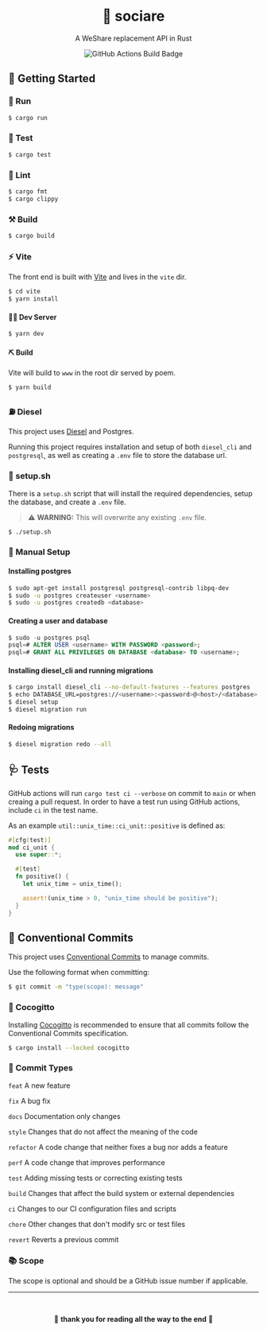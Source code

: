 <h1 align="center">
  🤝 sociare
</h1>

<p align="center">
  A WeShare replacement API in Rust
</p>

<p align="center">
  <img src="https://github.com/alexampersandria/sociare/actions/workflows/rust.yml/badge.svg" alt="GitHub Actions Build Badge" />
</p>

## 🏦 Getting Started

### 👟 Run

```bash
$ cargo run
```

### 🧪 Test

```bash
$ cargo test
```

### 🔬 Lint

```bash
$ cargo fmt
$ cargo clippy
```

### ⚒️ Build

```bash
$ cargo build
```

### ⚡ Vite

The front end is built with [Vite](https://vitejs.dev/) and lives in the `vite` dir.

```bash
$ cd vite
$ yarn install
```

#### 👩‍💻 Dev Server

```bash
$ yarn dev
```

#### ⛏️ Build

Vite will build to `www` in the root dir served by poem.

```bash
$ yarn build
```

### ⛽ Diesel

This project uses [Diesel](https://diesel.rs/) and Postgres.

Running this project requires installation and setup of both `diesel_cli` and `postgresql`, as well as creating a `.env` file to store the database url.

### 🐚 setup.sh

There is a `setup.sh` script that will install the required dependencies, setup the database, and create a `.env` file.

> ⚠️ **WARNING:** This will overwrite any existing `.env` file.

```bash
$ ./setup.sh
```

### 📝 Manual Setup

#### Installing postgres

```bash
$ sudo apt-get install postgresql postgresql-contrib libpq-dev
$ sudo -u postgres createuser <username>
$ sudo -u postgres createdb <database>
```

#### Creating a user and database

```sql
$ sudo -u postgres psql
psql=# ALTER USER <username> WITH PASSWORD <password>;
psql=# GRANT ALL PRIVILEGES ON DATABASE <database> TO <username>;
```

#### Installing diesel_cli and running migrations

```bash
$ cargo install diesel_cli --no-default-features --features postgres
$ echo DATABASE_URL=postgres://<username>:<password>@<host>/<database> > .env
$ diesel setup
$ diesel migration run
```

#### Redoing migrations

```bash
$ diesel migration redo --all
```

## 🩺 Tests

GitHub actions will run `cargo test ci --verbose` on commit to `main` or when creaing a pull request. In order to have a test run using GitHub actions, include `ci` in the test name.

As an example `util::unix_time::ci_unit::positive` is defined as:

```rust	
#[cfg(test)]
mod ci_unit {
  use super::*;

  #[test]
  fn positive() {
    let unix_time = unix_time();

    assert!(unix_time > 0, "unix_time should be positive");
  }
}
```

## 📂 Conventional Commits

This project uses [Conventional Commits](https://www.conventionalcommits.org/en/v1.0.0/) to manage commits.

Use the following format when committing:

```bash
$ git commit -m "type(scope): message"
```

### 🐓 Cocogitto

Installing [Cocogitto](https://github.com/cocogitto/cocogitto) is recommended to ensure that all commits follow the Conventional Commits specification.

```bash
$ cargo install --locked cocogitto
```

### 📃 Commit Types

`feat` A new feature

`fix` A bug fix

`docs` Documentation only changes

`style` Changes that do not affect the meaning of the code

`refactor` A code change that neither fixes a bug nor adds a feature

`perf` A code change that improves performance

`test` Adding missing tests or correcting existing tests

`build` Changes that affect the build system or external dependencies

`ci` Changes to our CI configuration files and scripts

`chore` Other changes that don't modify src or test files

`revert` Reverts a previous commit

### 📚 Scope

The scope is optional and should be a GitHub issue number if applicable.

---

<br />

<p align="center">🌈 <strong>thank you for reading all the way to the end</strong> 🦄</p>

<br />

